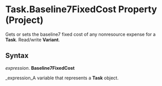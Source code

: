 
# Task.Baseline7FixedCost Property (Project)

Gets or sets the baseline7 fixed cost of any nonresource expense for a  **Task**. Read/write  **Variant**.


## Syntax

 _expression_. **Baseline7FixedCost**

 _expression_A variable that represents a  **Task** object.

